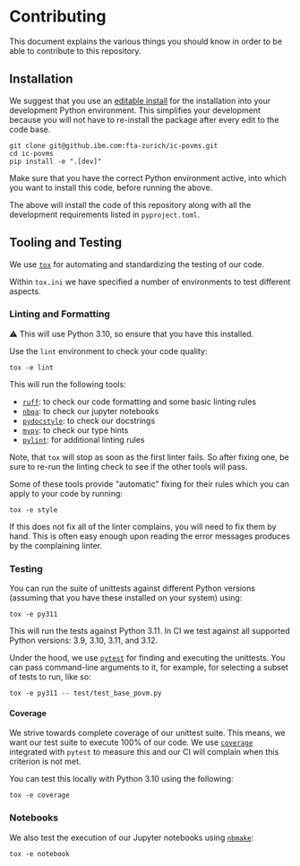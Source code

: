 # Contributing

This document explains the various things you should know in order to be able to
contribute to this repository.

## Installation

We suggest that you use an
[editable install](https://setuptools.pypa.io/en/latest/userguide/development_mode.html)
for the installation into your development Python environment. This simplifies
your development because you will not have to re-install the package after every
edit to the code base.
```
git clone git@github.ibm.com:fta-zurich/ic-povms.git
cd ic-povms
pip install -e ".[dev]"
```

Make sure that you have the correct Python environment active, into which you
want to install this code, before running the above.

The above will install the code of this repository along with all the
development requirements listed in `pyproject.toml`.

## Tooling and Testing

We use [`tox`](https://tox.wiki/en/latest/) for automating and standardizing the
testing of our code.

Within `tox.ini` we have specified a number of environments to test different
aspects.

### Linting and Formatting

⚠️  This will use Python 3.10, so ensure that you have this installed.

Use the `lint` environment to check your code quality:
```
tox -e lint
```
This will run the following tools:
- [`ruff`](https://docs.astral.sh/ruff/): to check our code formatting and some
  basic linting rules
- [`nbqa`](https://nbqa.readthedocs.io/en/latest/index.html): to check our
  jupyter notebooks
- [`pydocstyle`](http://www.pydocstyle.org/en/stable/): to check our docstrings
- [`mypy`](https://mypy.readthedocs.io/en/stable/): to check our type hints
- [`pylint`](https://pylint.readthedocs.io/en/stable/): for additional linting
  rules

Note, that `tox` will stop as soon as the first linter fails. So after fixing
one, be sure to re-run the linting check to see if the other tools will pass.

Some of these tools provide "automatic" fixing for their rules which you can
apply to your code by running:
```
tox -e style
```

If this does not fix all of the linter complains, you will need to fix them by
hand. This is often easy enough upon reading the error messages produces by the
complaining linter.

### Testing

You can run the suite of unittests against different Python versions (assuming
that you have these installed on your system) using:
```
tox -e py311
```
This will run the tests against Python 3.11.
In CI we test against all supported Python versions: 3.9, 3.10, 3.11, and 3.12.

Under the hood, we use [`pytest`](https://docs.pytest.org/en/stable/) for
finding and executing the unittests. You can pass command-line arguments to it,
for example, for selecting a subset of tests to run, like so:
```
tox -e py311 -- test/test_base_povm.py
```

#### Coverage

We strive towards complete coverage of our unittest suite. This means, we want
our test suite to execute 100% of our code. We use
[`coverage`](https://coverage.readthedocs.io/en/7.4.3/) integrated with `pytest`
to measure this and our CI will complain when this criterion is not met.

You can test this locally with Python 3.10 using the following:
```
tox -e coverage
```

### Notebooks

We also test the execution of our Jupyter notebooks using
[`nbmake`](https://github.com/treebeardtech/nbmake):
```
tox -e notebook
```
